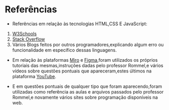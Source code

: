 # Referências

* Referências em relação às tecnologias HTML,CSS E JavaScript:

 1. [W3Schools](https://www.w3schools.com/)
 2. [Stack Overflow](https://pt.stackoverflow.com/)
 3. Vários Blogs feitos por outros programadores,explicando algum erro ou funcionalidade em específico dessas linguagens.

* Em relação às plataformas [Miro](https://miro.com/pt/) e [Figma](https://www.figma.com/),foram utilizados os próprios tutoriais das mesmas,instruções dadas pelo professor Rommel,e vários vídeos sobre questões pontuais que apareceram,estes últimos na plataforma [YouTube](https://www.youtube.com/).

* E em questões pontuais de qualquer tipo que foram aparecendo,foram utilizadas como referência as aulas e arquivos passados pelo professor Rommel,e novamente vários sites sobre programação disponíveis na web.